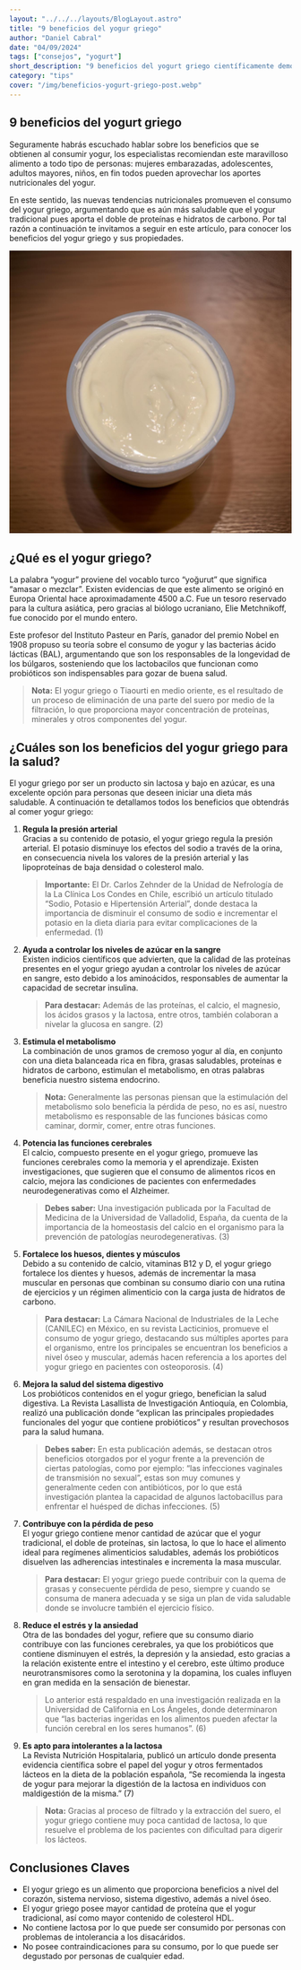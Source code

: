 ```yaml
---
layout: "../../../layouts/BlogLayout.astro"
title: "9 beneficios del yogur griego"
author: "Daniel Cabral"
date: "04/09/2024"
tags: ["consejos", "yogurt"]
short_description: "9 beneficios del yogurt griego científicamente demostrados."
category: "tips"
cover: "/img/beneficios-yogurt-griego-post.webp"
---
```


## 9 beneficios del yogurt griego

Seguramente habrás escuchado hablar sobre los beneficios que se obtienen al consumir yogur, los especialistas recomiendan este maravilloso alimento a todo tipo de personas: mujeres embarazadas, adolescentes, adultos mayores, niños, en fin todos pueden aprovechar los aportes nutricionales del yogur.

En este sentido, las nuevas tendencias nutricionales promueven el consumo del yogur griego, argumentando que es aún más saludable que el yogur tradicional pues aporta el doble de proteínas e hidratos de carbono. Por tal razón a continuación te invitamos a seguir en este artículo, para conocer los beneficios del yogur griego y sus propiedades.

![Yogurt griego](/public/img/yogurt-griego-screenshot-2.jpeg)

## ¿Qué es el yogur griego?

La palabra “yogur” proviene del vocablo turco “yoğurut” que significa “amasar o mezclar”. Existen evidencias de que este alimento se originó en Europa Oriental hace aproximadamente 4500 a.C. Fue un tesoro reservado para la cultura asiática, pero gracias al biólogo ucraniano, Elie Metchnikoff, fue conocido por el mundo entero.

Este profesor del Instituto Pasteur en París, ganador del premio Nobel en 1908 propuso su teoría sobre el consumo de yogur y las bacterias ácido lácticas (BAL), argumentando que son los responsables de la longevidad de los búlgaros, sosteniendo que los lactobacilos que funcionan como probióticos son indispensables para gozar de buena salud.

> **Nota:** El yogur griego o Tiaourti en medio oriente, es el resultado de un proceso de eliminación de una parte del suero por medio de la filtración, lo que proporciona mayor concentración de proteínas, minerales y otros componentes del yogur.

## ¿Cuáles son los beneficios del yogur griego para la salud?

El yogur griego por ser un producto sin lactosa y bajo en azúcar, es una excelente opción para personas que deseen iniciar una dieta más saludable. A continuación te detallamos todos los beneficios que obtendrás al comer yogur griego:

1. **Regula la presión arterial**  
   Gracias a su contenido de potasio, el yogur griego regula la presión arterial. El potasio disminuye los efectos del sodio a través de la orina, en consecuencia nivela los valores de la presión arterial y las lipoproteínas de baja densidad o colesterol malo.

   > **Importante:** El Dr. Carlos Zehnder de la Unidad de Nefrología de la La Clínica Los Condes en Chile, escribió un artículo titulado “Sodio, Potasio e Hipertensión Arterial”, donde destaca la importancia de disminuir el consumo de sodio e incrementar el potasio en la dieta diaria para evitar complicaciones de la enfermedad. (1)

2. **Ayuda a controlar los niveles de azúcar en la sangre**  
   Existen indicios científicos que advierten, que la calidad de las proteínas presentes en el yogur griego ayudan a controlar los niveles de azúcar en sangre, esto debido a los aminoácidos, responsables de aumentar la capacidad de secretar insulina.

   > **Para destacar:** Además de las proteínas, el calcio, el magnesio, los ácidos grasos y la lactosa, entre otros, también colaboran a nivelar la glucosa en sangre. (2)

3. **Estimula el metabolismo**  
   La combinación de unos gramos de cremoso yogur al día, en conjunto con una dieta balanceada rica en fibra, grasas saludables, proteínas e hidratos de carbono, estimulan el metabolismo, en otras palabras beneficia nuestro sistema endocrino.

   > **Nota:** Generalmente las personas piensan que la estimulación del metabolismo solo beneficia la pérdida de peso, no es así, nuestro metabolismo es responsable de las funciones básicas como caminar, dormir, comer, entre otras funciones.

4. **Potencia las funciones cerebrales**  
   El calcio, compuesto presente en el yogur griego, promueve las funciones cerebrales como la memoria y el aprendizaje. Existen investigaciones, que sugieren que el consumo de alimentos ricos en calcio, mejora las condiciones de pacientes con enfermedades neurodegenerativas como el Alzheimer.

   > **Debes saber:** Una investigación publicada por la Facultad de Medicina de la Universidad de Valladolid, España, da cuenta de la importancia de la homeostasis del calcio en el organismo para la prevención de patologías neurodegenerativas. (3)

5. **Fortalece los huesos, dientes y músculos**  
   Debido a su contenido de calcio, vitaminas B12 y D, el yogur griego fortalece los dientes y huesos, además de incrementar la masa muscular en personas que combinan su consumo diario con una rutina de ejercicios y un régimen alimenticio con la carga justa de hidratos de carbono.

   > **Para destacar:** La Cámara Nacional de Industriales de la Leche (CANILEC) en México, en su revista Lacticinios, promueve el consumo de yogur griego, destacando sus múltiples aportes para el organismo, entre los principales se encuentran los beneficios a nivel óseo y muscular, además hacen referencia a los aportes del yogur griego en pacientes con osteoporosis. (4)

6. **Mejora la salud del sistema digestivo**  
   Los probióticos contenidos en el yogur griego, benefician la salud digestiva. La Revista Lasallista de Investigación Antioquía, en Colombia, realizó una publicación donde “explican las principales propiedades funcionales del yogur que contiene probióticos” y resultan provechosos para la salud humana.

   > **Debes saber:** En esta publicación además, se destacan otros beneficios otorgados por el yogur frente a la prevención de ciertas patologías, como por ejemplo: “las infecciones vaginales de transmisión no sexual”, estas son muy comunes y generalmente ceden con antibióticos, por lo que está investigación plantea la capacidad de algunos lactobacillus para enfrentar el huésped de dichas infecciones. (5)

7. **Contribuye con la pérdida de peso**  
   El yogur griego contiene menor cantidad de azúcar que el yogur tradicional, el doble de proteínas, sin lactosa, lo que lo hace el alimento ideal para regímenes alimenticios saludables, además los probióticos disuelven las adherencias intestinales e incrementa la masa muscular.

   > **Para destacar:** El yogur griego puede contribuir con la quema de grasas y consecuente pérdida de peso, siempre y cuando se consuma de manera adecuada y se siga un plan de vida saludable donde se involucre también el ejercicio físico.

8. **Reduce el estrés y la ansiedad**  
   Otra de las bondades del yogur, refiere que su consumo diario contribuye con las funciones cerebrales, ya que los probióticos que contiene disminuyen el estrés, la depresión y la ansiedad, esto gracias a la relación existente entre el intestino y el cerebro, este último produce neurotransmisores como la serotonina y la dopamina, los cuales influyen en gran medida en la sensación de bienestar.

   > Lo anterior está respaldado en una investigación realizada en la Universidad de California en Los Ángeles, donde determinaron que “las bacterias ingeridas en los alimentos pueden afectar la función cerebral en los seres humanos”. (6)

9. **Es apto para intolerantes a la lactosa**  
   La Revista Nutrición Hospitalaria, publicó un artículo donde presenta evidencia científica sobre el papel del yogur y otros fermentados lácteos en la dieta de la población española, “Se recomienda la ingesta de yogur para mejorar la digestión de la lactosa en individuos con maldigestión de la misma.” (7)

   > **Nota:** Gracias al proceso de filtrado y la extracción del suero, el yogur griego contiene muy poca cantidad de lactosa, lo que resuelve el problema de los pacientes con dificultad para digerir los lácteos.

   
## Conclusiones Claves

- El yogur griego es un alimento que proporciona beneficios a nivel del corazón, sistema nervioso, sistema digestivo, además a nivel óseo.
- El yogur griego posee mayor cantidad de proteína que el yogur tradicional, así como mayor contenido de colesterol HDL.
- No contiene lactosa por lo que puede ser consumido por personas con problemas de intolerancia a los disacáridos.
- No posee contraindicaciones para su consumo, por lo que puede ser degustado por personas de cualquier edad.
